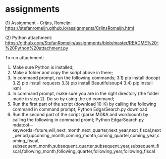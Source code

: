 # assignments

(1) Assignment - Crijns, Romeijn: https://stefanromeijn.github.io/assignments/CrijnsRomeijn.html

(2) Python attachment: https://github.com/StefanRomeijn/assignments/blob/master/README%20-%20Python%20attachment.py

To run attachment: 
1) Make sure Python is installed;
2) Make a folder and copy the script above in there;
3) In command prompt, run the following commands;
    3.1) pip install docopt
    3.2) pip install requests
    3.3) pip install Beautifulsoup4
    3.4) pip install lxml
3) In command prompt, make sure you are in the right directory (the folder made in step 2). Do so by using the cd command;
4) Run the first part of the script (download 10-K) by calling the following command in command prompt;
    Python EdgarSearch.py download
5) Run the second part of the script (parse MD&A and wordcount) by calling the following in command promt;
    Python EdgarSearch.py mdatool--keywords=future,will,next_month,next_quarter,next_year,next_fiscal,next_period,upcoming_month,coming_month,coming_quarter,coming_year,coming_fiscal, subsequent_month,subsequent_quarter,subsequent_year,subsequent_fiscal,following_month,following_quarter,following_year,following_fiscal
